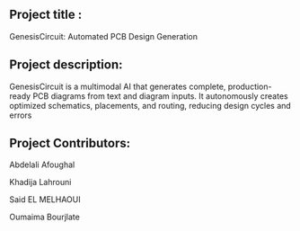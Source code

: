 ## Project title :
GenesisCircuit: Automated PCB Design Generation


## Project description: 
GenesisCircuit is a multimodal AI that generates complete, production-ready PCB diagrams from text and diagram inputs. It autonomously creates optimized schematics, placements, and routing, reducing design cycles and errors


## Project Contributors: 
Abdelali Afoughal

Khadija Lahrouni

Said EL MELHAOUI

Oumaima Bourjlate